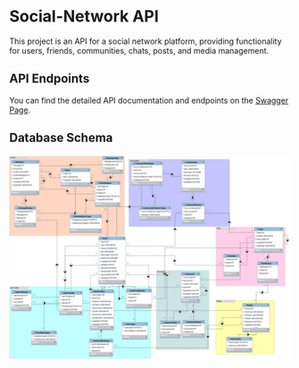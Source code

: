 # Social-Network API

This project is an API for a social network platform, providing functionality for users, friends, communities, chats, posts, and media management.

## API Endpoints

You can find the detailed API documentation and endpoints on the [Swagger Page](https://your-swagger-page-url).

## Database Schema

![Database Schema](database.jpg)
